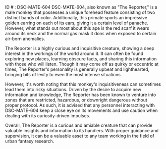 ID # : DSC-MATE-604
DSC-MATE-604, also known as "The Reporter," is a male monkey that possesses a unique forehead feature consisting of two distinct bands of color. Additionally, this primate sports an impressive golden earring on each of its ears, giving it a certain level of panache. However, what stands out most about this ape is the red scarf it wears around its neck and the normal gas mask it dons when exposed to certain air-born anomalies.

The Reporter is a highly curious and inquisitive creature, showing a deep interest in the workings of the world around it. It can often be found exploring new places, learning obscure facts, and sharing this information with those who will listen. Though it may come off as quirky or eccentric at times, The Reporter's personality is generally upbeat and lighthearted, bringing bits of levity to even the most intense situations.

However, it's worth noting that this monkey's inquisitiveness can sometimes lead them into risky situations. Driven by the desire to acquire new information and knowledge, The Reporter has been known to venture into zones that are restricted, hazardous, or downright dangerous without proper protocol. As such, it is advised that any personnel interacting with DSC-MATE-604 keep a close eye on its movements and use caution when dealing with its curiosity-driven impulses.

Overall, The Reporter is a curious and amiable creature that can provide valuable insights and information to its handlers. With proper guidance and supervision, it can be a valuable asset to any team working in the field of urban fantasy research.
